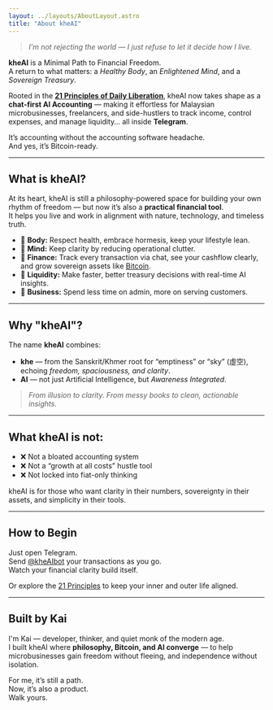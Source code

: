 ```yaml
---
layout: ../layouts/AboutLayout.astro
title: "About kheAI"
---
```


> _I’m not rejecting the world — I just refuse to let it decide how I live._

**kheAI** is a Minimal Path to Financial Freedom.  
A return to what matters: a *Healthy Body*, an *Enlightened Mind*, and a *Sovereign Treasury*.

Rooted in the [**21 Principles of Daily Liberation**](/posts/21-principles-of-daily-liberation), kheAI now takes shape as a **chat-first AI Accounting** — making it effortless for Malaysian microbusinesses, freelancers, and side-hustlers to track income, control expenses, and manage liquidity… all inside **Telegram**.

It’s accounting without the accounting software headache.  
And yes, it’s Bitcoin-ready.

---

## What is kheAI?

At its heart, kheAI is still a philosophy-powered space for building your own rhythm of freedom — but now it’s also a **practical financial tool**.  
It helps you live and work in alignment with nature, technology, and timeless truth.

- 🌱 **Body:** Respect health, embrace hormesis, keep your lifestyle lean.
- 🧘 **Mind:** Keep clarity by reducing operational clutter.
- 💸 **Finance:** Track every transaction via chat, see your cashflow clearly, and grow sovereign assets like [Bitcoin](/tags/bitcoin/).
- 🔄 **Liquidity:** Make faster, better treasury decisions with real-time AI insights.
- 🤝 **Business:** Spend less time on admin, more on serving customers.

---

## Why "kheAI"?

The name **kheAI** combines:

- **khe** — from the Sanskrit/Khmer root for “emptiness” or “sky” (虛空), echoing *freedom, spaciousness, and clarity*.  
- **AI** — not just Artificial Intelligence, but *Awareness Integrated*.

> _From illusion to clarity. From messy books to clean, actionable insights._

---

## What kheAI is not:

- ❌ Not a bloated accounting system  
- ❌ Not a “growth at all costs” hustle tool  
- ❌ Not locked into fiat-only thinking  

kheAI is for those who want clarity in their numbers, sovereignty in their assets, and simplicity in their tools.

---

## How to Begin

Just open Telegram.  
Send [@kheAIbot](https://t.me/kheAIbot) your transactions as you go.  
Watch your financial clarity build itself.

Or explore the [21 Principles](/posts/21-principles-of-daily-liberation) to keep your inner and outer life aligned.

---

## Built by Kai

I'm Kai — developer, thinker, and quiet monk of the modern age.  
I built kheAI where **philosophy, Bitcoin, and AI converge** — to help microbusinesses gain freedom without fleeing, and independence without isolation.

For me, it’s still a path.  
Now, it’s also a product.  
Walk yours.
